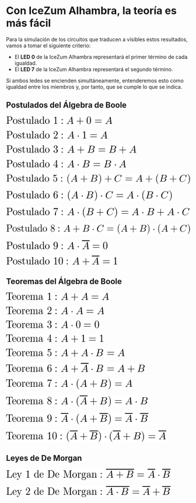 # Con IceZum Alhambra, la teoría es más fácil

Para la simulación de los circuitos que traducen a visibles estos resultados, vamos a tomar el siguiente criterio:

-   El **LED 0** de la IceZum Alhambra representará el primer término de cada igualdad.
-   El **LED 7** de la IceZum Alhambra representará el segundo término.

Si ambos ledes se encienden simultáneamente, entenderemos esto como igualdad entre los miembros y, por tanto, que se cumple lo que se indica.

## **Postulados del Álgebra de Boole**

![](/img/P1.png)

![](/img/P2.png)

![](/img/P3.png)

![](/img/P4.png)

![](/img/P5.png)

![](/img/P6.png)

![](/img/P7.png)

![](/img/P8.png)

![](/img/P9.png)

![](/img/P10.png)

## **Teoremas del Álgebra de Boole**

![](/img/T1.png)

![](/img/T2.png)

![](/img/T3.png)

![](/img/T4.png)

![](/img/T5.png)

![](/img/T6.png)

![](/img/T7.png)

![](/img/T8.png)

![](/img/T9.png)

![](/img/T10.png)


## **Leyes de De Morgan**

![](/img/DM1.png)

![](/img/DM2.png)
